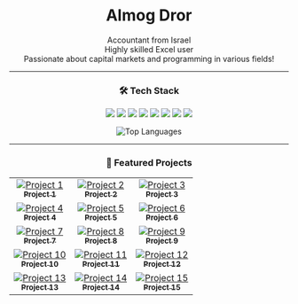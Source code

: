 <!-- Profile Header -->
<h1 align="center">Almog Dror</h1>
<p align="center">
  Accountant from Israel<br>
  Highly skilled Excel user <br>
  Passionate about capital markets and programming in various fields!
</p>

---

<!-- Tech Stack Badges -->
<h3 align="center">🛠️ Tech Stack</h3>
<p align="center">
  <img src="https://img.shields.io/badge/-Python-3776AB?logo=python&logoColor=white&style=flat" />
  <img src="https://img.shields.io/badge/-JavaScript-F7DF1E?logo=javascript&logoColor=black&style=flat" />
  <img src="https://img.shields.io/badge/-TypeScript-3178C6?logo=typescript&logoColor=white&style=flat" />
  <img src="https://img.shields.io/badge/-CSharp-239120?logo=csharp&logoColor=white&style=flat" />
  <img src="https://img.shields.io/badge/-Node.js-339933?logo=node.js&logoColor=white&style=flat" />
  <img src="https://img.shields.io/badge/-React-61DAFB?logo=react&logoColor=black&style=flat" />
  <img src="https://img.shields.io/badge/-Next.js-000000?logo=next.js&logoColor=white&style=flat" />
  <img src="https://img.shields.io/badge/-Excel-217346?logo=microsoft-excel&logoColor=white&style=flat" />
</p>

<!-- GitHub Stats -->
<p align="center">
  <img src="https://github-readme-stats.vercel.app/api/top-langs/?username=dalmog123&layout=compact&theme=tokyonight" alt="Top Languages" />
</p>

---

<!-- Projects Grid -->
<h3 align="center">🚀 Featured Projects</h3>
<div align="center">
  <table>
    <tr>
      <td align="center">
        <a href="https://github.com/dalmog123/project1">
          <img src="https://via.placeholder.com/150" alt="Project 1" /><br>
          <sub><b>Project 1</b></sub>
        </a>
      </td>
      <td align="center">
        <a href="https://github.com/dalmog123/project2">
          <img src="https://via.placeholder.com/150" alt="Project 2" /><br>
          <sub><b>Project 2</b></sub>
        </a>
      </td>
      <td align="center">
        <a href="https://github.com/dalmog123/project3">
          <img src="https://via.placeholder.com/150" alt="Project 3" /><br>
          <sub><b>Project 3</b></sub>
        </a>
      </td>
    </tr>
    <tr>
      <td align="center">
        <a href="https://github.com/dalmog123/project4">
          <img src="https://via.placeholder.com/150" alt="Project 4" /><br>
          <sub><b>Project 4</b></sub>
        </a>
      </td>
      <td align="center">
        <a href="https://github.com/dalmog123/project5">
          <img src="https://via.placeholder.com/150" alt="Project 5" /><br>
          <sub><b>Project 5</b></sub>
        </a>
      </td>
      <td align="center">
        <a href="https://github.com/dalmog123/project6">
          <img src="https://via.placeholder.com/150" alt="Project 6" /><br>
          <sub><b>Project 6</b></sub>
        </a>
      </td>
    </tr>
    <tr>
      <td align="center">
        <a href="https://github.com/dalmog123/project7">
          <img src="https://via.placeholder.com/150" alt="Project 7" /><br>
          <sub><b>Project 7</b></sub>
        </a>
      </td>
      <td align="center">
        <a href="https://github.com/dalmog123/project8">
          <img src="https://via.placeholder.com/150" alt="Project 8" /><br>
          <sub><b>Project 8</b></sub>
        </a>
      </td>
      <td align="center">
        <a href="https://github.com/dalmog123/project9">
          <img src="https://via.placeholder.com/150" alt="Project 9" /><br>
          <sub><b>Project 9</b></sub>
        </a>
      </td>
    </tr>
    <tr>
      <td align="center">
        <a href="https://github.com/dalmog123/project10">
          <img src="https://via.placeholder.com/150" alt="Project 10" /><br>
          <sub><b>Project 10</b></sub>
        </a>
      </td>
      <td align="center">
        <a href="https://github.com/dalmog123/project11">
          <img src="https://via.placeholder.com/150" alt="Project 11" /><br>
          <sub><b>Project 11</b></sub>
        </a>
      </td>
      <td align="center">
        <a href="https://github.com/dalmog123/project12">
          <img src="https://via.placeholder.com/150" alt="Project 12" /><br>
          <sub><b>Project 12</b></sub>
        </a>
      </td>
    </tr>
    <tr>
      <td align="center">
        <a href="https://github.com/dalmog123/project13">
          <img src="https://via.placeholder.com/150" alt="Project 13" /><br>
          <sub><b>Project 13</b></sub>
        </a>
      </td>
      <td align="center">
        <a href="https://github.com/dalmog123/project14">
          <img src="https://via.placeholder.com/150" alt="Project 14" /><br>
          <sub><b>Project 14</b></sub>
        </a>
      </td>
      <td align="center">
        <a href="https://github.com/dalmog123/project15">
          <img src="https://via.placeholder.com/150" alt="Project 15" /><br>
          <sub><b>Project 15</b></sub>
        </a>
      </td>
    </tr>
  </table>
</div>
